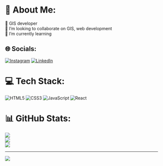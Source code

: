 # 💫 About Me:
🔭 GIS developer<br>👯 I’m looking to collaborate on GIS, web development<br>🌱 I’m currently learning<br>


## 🌐 Socials:
[![Instagram](https://img.shields.io/badge/Instagram-%23E4405F.svg?logo=Instagram&logoColor=white)](https://instagram.com/_navnt_) [![LinkedIn](https://img.shields.io/badge/LinkedIn-%230077B5.svg?logo=linkedin&logoColor=white)](https://linkedin.com/in/navaneeth-k-g) 

# 💻 Tech Stack:
![HTML5](https://img.shields.io/badge/html5-%23E34F26.svg?style=for-the-badge&logo=html5&logoColor=white) ![CSS3](https://img.shields.io/badge/css3-%231572B6.svg?style=for-the-badge&logo=css3&logoColor=white) ![JavaScript](https://img.shields.io/badge/javascript-%23323330.svg?style=for-the-badge&logo=javascript&logoColor=%23F7DF1E) ![React](https://img.shields.io/badge/react-%2320232a.svg?style=for-the-badge&logo=react&logoColor=%2361DAFB)
# 📊 GitHub Stats:
![](https://github-readme-stats.vercel.app/api?username=navaneeth-KG&theme=shadow_red&hide_border=false&include_all_commits=false&count_private=false)<br/>
![](https://github-readme-streak-stats.herokuapp.com/?user=navaneeth-KG&theme=shadow_red&hide_border=false)<br/>
![](https://github-readme-stats.vercel.app/api/top-langs/?username=navaneeth-KG&theme=shadow_red&hide_border=false&include_all_commits=false&count_private=false&layout=compact)

---
[![](https://visitcount.itsvg.in/api?id=navaneeth-KG&icon=0&color=4)](https://visitcount.itsvg.in)

<!-- Proudly created with GPRM ( https://gprm.itsvg.in ) -->
